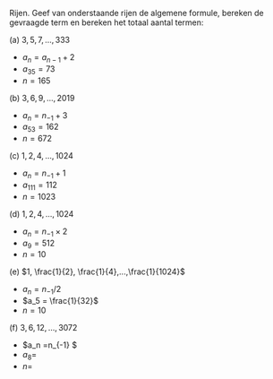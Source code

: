 Rijen. Geef van onderstaande rijen de algemene formule, bereken de  
gevraagde term en bereken het totaal aantal termen:

(a) $3,5,7,...,333$
 - $a_{n} = a_{n-1} +2$
 - $a_{35} = 73$
 - $n = 165$
 
(b) $3,6,9,...,2019$
 -	$a_{n} = n_{-1} +3$
 -	$a_{53} =162$
 -	$n = 672$

(c) $1,2,4,...,1024$
-	$a_{n} =n_{-1} +1$
-	$a_{111} = 112$
-	$n = 1023$

(d) $1,2,4,...,1024$
-	$a_n =n_{-1} \times 2$
-	$a_9 = 512$
-	$n = 10$

(e) $1, \frac{1}{2}, \frac{1}{4},...,\frac{1}{1024}$
-	$a_n = n_{-1} / 2$
-	$a_5 = \frac{1}{32}$
-	$n =10$

(f) $3,6,12,...,3072$
-	$a_n =n_{-1} $
-	$a_8 =$
-	$n =$